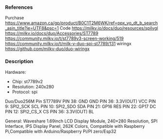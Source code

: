 

### References
Purchase
https://www.amazon.ca/gp/product/B0C1T2M6WK/ref=ppx_yo_dt_b_search_asin_title?ie=UTF8&psc=1
Code
https://milkv.io/docs/duo/resources/spilvgl
https://milkv.io/docs/duo/Accessories/ST7789
https://community.milkv.io/t/st7789v3-screen-working/519
https://community.milkv.io/t/milk-v-duo-spi-st7789/131
wiringx
https://github.com/milkv-duo/duo-wiringx



### Description
Hardware:
- Chip: st7789v2
- Resolution: 240x280
- Protocol: spi

Duo/Duo256M Pin	ST7789V
PIN 38: GND	GND
PIN 36: 3.3V(OUT)	VCC
PIN 9:  SPI2_SCK	SCL
PIN 10: SPI2_SDO	SDA
PIN 21: GP16    	RES
PIN 22: GP17	    DC
PIN 12: SPI2_CS_X	CS
PIN 36: 3.3V(OUT)	BL

General:
Waveshare 1.69inch LCD Display Module, 240×280 Resolution, SPI Interface, IPS Display Panel, 262K Colors, Compatible with Raspberry Pi,Compatible with Arduino/Raspberry Pi/PI zero/Esp32